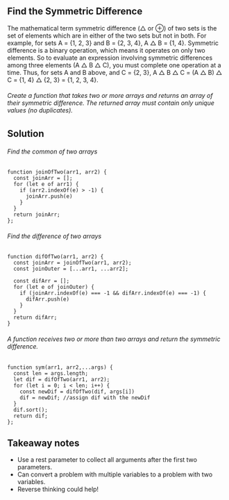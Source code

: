 ## Find the Symmetric Difference
The mathematical term symmetric difference (△ or ⊕) of two sets is the set of elements which are in either of the two sets but not in both. For example, for sets A = {1, 2, 3} and B = {2, 3, 4}, A △ B = {1, 4}.
Symmetric difference is a binary operation, which means it operates on only two elements. So to evaluate an expression involving symmetric differences among three elements (A △ B △ C), you must complete one operation at a time. Thus, for sets A and B above, and C = {2, 3}, A △ B △ C = (A △ B) △ C = {1, 4} △ {2, 3} = {1, 2, 3, 4}.
###### Create a function that takes two or more arrays and returns an array of their symmetric difference. The returned array must contain only unique values (no duplicates).
## Solution
###### Find the common of two arrays
```
function joinOfTwo(arr1, arr2) {
  const joinArr = [];
  for (let e of arr1) {
    if (arr2.indexOf(e) > -1) {
      joinArr.push(e)
    }
  }
  return joinArr;
};
```
###### Find the difference of two arrays
```
function difOfTwo(arr1, arr2) {
  const joinArr = joinOfTwo(arr1, arr2);
  const joinOuter = [...arr1, ...arr2];

  const difArr = [];
  for (let e of joinOuter) {
    if (joinArr.indexOf(e) === -1 && difArr.indexOf(e) === -1) {
      difArr.push(e)
    }
  }
  return difArr;
}
```
###### A function receives two or more than two arrays and return the symmetric difference.
```
function sym(arr1, arr2,...args) {
  const len = args.length;
  let dif = difOfTwo(arr1, arr2);
  for (let i = 0; i < len; i++) {
    const newDif = difOfTwo(dif, args[i])
    dif = newDif; //assign dif with the newDif
  }
  dif.sort();
  return dif;
};
```
## Takeaway notes
- Use a rest parameter to collect all arguments after the first two parameters.
- Can convert a problem with multiple variables to a problem with two variables.
- Reverse thinking could help!
